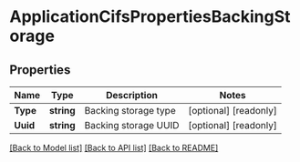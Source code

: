 # ApplicationCifsPropertiesBackingStorage

## Properties

Name | Type | Description | Notes
------------ | ------------- | ------------- | -------------
**Type** | **string** | Backing storage type | [optional] [readonly] 
**Uuid** | **string** | Backing storage UUID | [optional] [readonly] 

[[Back to Model list]](../README.md#documentation-for-models) [[Back to API list]](../README.md#documentation-for-api-endpoints) [[Back to README]](../README.md)


